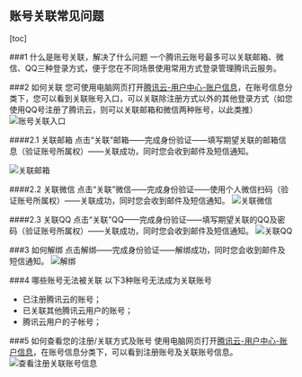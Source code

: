账号关联常见问题
-------------
[toc]

###1 什么是账号关联，解决了什么问题
一个腾讯云账号最多可以关联邮箱、微信、QQ三种登录方式，便于您在不同场景使用常用方式登录管理腾讯云服务。

###2 如何关联
您可使用电脑网页打开[腾讯云-用户中心-账户信息](https://console.qcloud.com/developer)，在账号信息分类下，您可以看到关联账号入口，可以关联除注册方式以外的其他登录方式（如您使用QQ号注册了腾讯云，则可以关联邮箱和微信两种账号，以此类推）
![账号关联入口](https://mc.qcloudimg.com/static/img/53242bfe780aa5a6befc837c02ced6a7/rukou.png)

####2.1 关联邮箱
点击“关联”邮箱——完成身份验证——填写期望关联的邮箱信息（验证账号所属权）——关联成功，同时您会收到邮件及短信通知。

![关联邮箱](https://mc.qcloudimg.com/static/img/7e8fd72a4f037dc0b50c6ff93797e8fc/mailbox.png)


####2.2 关联微信
点击“关联”微信——完成身份验证——使用个人微信扫码（验证账号所属权）——关联成功，同时您会收到邮件及短信通知。
![关联微信](https://mc.qcloudimg.com/static/img/12c0b9aecfd5b499a4db623ae748e936/wechat.png)



####2.3 关联QQ
点击“关联”QQ——完成身份验证——填写期望关联的QQ及密码（验证账号所属权）——关联成功，同时您会收到邮件及短信通知。
![关联QQ](https://mc.qcloudimg.com/static/img/90d126897bb878ea1d79d0b4cc0e5d8c/QQ.png)

###3 如何解绑
点击解绑——完成身份验证——解绑成功，同时您会收到邮件及短信通知。
![解绑](https://mc.qcloudimg.com/static/img/20304c98f4d54991c64b74213f87979f/jiebang.png)


###4 哪些账号无法被关联
以下3种账号无法成为关联账号
- 已注册腾讯云的账号；
- 已关联其他腾讯云用户的账号；
- 腾讯云用户的子帐号；


###5 如何查看您的注册/关联方式及账号
使用电脑网页打开[腾讯云-用户中心-账户信息](https://console.qcloud.com/developer)，在账号信息分类下，可以看到注册账号及关联账号信息。
![查看注册关联账号信息](https://mc.qcloudimg.com/static/img/c000724d79003a0eb61a006347d0fa25/chakan.png)




